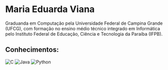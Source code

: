 # Maria Eduarda Viana

Graduanda em Computação pela Universidade Federal de Campina Grande (UFCG), com formação no ensino médio técnico integrado em Informática pelo Instituto Federal de Educação, Ciência e Tecnologia da Paraíba (IFPB).

## Conhecimentos:

![C](https://img.shields.io/badge/-C-00599C?style=flat&logo=c&logoColor=white)
![Java](https://img.shields.io/badge/-Java-007396?style=flat&logo=java&logoColor=white)
![Python](https://img.shields.io/badge/-Python-3776AB?style=flat&logo=python&logoColor=white)

